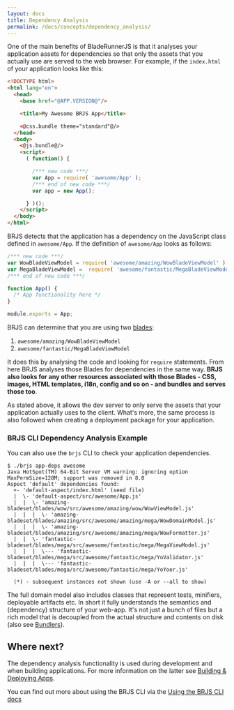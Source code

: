 ```yaml
---
layout: docs
title: Dependency Analysis
permalink: /docs/concepts/dependency_analysis/
---
```


One of the main benefits of BladeRunnerJS is that it analyses your application assets for dependencies so that only the assets that you actually use are served to the web browser. For example, if the `index.html` of your application looks like this:

```html
<!DOCTYPE html>
<html lang="en">
  <head>
    <base href="@APP.VERSION@"/>

    <title>My Awesome BRJS App</title>

    <@css.bundle theme="standard"@/>
  </head>
  <body>
    <@js.bundle@/>
    <script>
      ( function() {

        /*** new code ***/
        var App = require( 'awesome/App' );
        /*** end of new code ***/
        var app = new App();

      } )();
    </script>
  </body>
</html>
```

BRJS detects that the application has a dependency on the JavaScript class defined in `awesome/App`. If the definition of `awesome/App` looks as follows:

```javascript
/*** new code ***/
var WowBladeViewModel = require( 'awesome/amazing/WowBladeViewModel' );
var MegaBladeViewModel =  require( 'awesome/fantastic/MegaBladeViewModel' );
/*** end of new code ***/

function App() {
  /* App functionality here */
}

module.exports = App;
```

BRJS can determine that you are using two [blades](/docs/concepts/blades/):

1. `awesome/amazing/WowBladeViewModel`
2. `awesome/fantastic/MegaBladeViewModel`

It does this by analysing the code and looking for `require` statements. From here BRJS analyses those Blades for dependencies in the same way. **BRJS also looks for any other resources associated with those Blades - CSS, images, HTML templates, i18n, config and so on - and bundles and serves those too**.

As stated above, it allows the dev server to only serve the assets that your application actually uses to the client. What's more, the same process is also followed when creating a deployment package for your application.

### BRJS CLI Dependency Analysis Example

You can also use the `brjs` CLI to check your application dependencies.

```
$ ./brjs app-deps awesome
Java HotSpot(TM) 64-Bit Server VM warning: ignoring option MaxPermSize=128M; support was removed in 8.0
Aspect 'default' dependencies found:
  +- 'default-aspect/index.html' (seed file)
  |  \- 'default-aspect/src/awesome/App.js'
  |  |  \- 'amazing-bladeset/blades/wow/src/awesome/amazing/wow/WowViewModel.js'
  |  |  |  \- 'amazing-bladeset/blades/amazing/src/awesome/amazing/mega/WowDomainModel.js'  
  |  |  |  \- 'amazing-bladeset/blades/amazing/src/awesome/amazing/mega/WowFormatter.js'
  |  |  \- 'fantastic-bladeset/blades/mega/src/awesome/fantastic/mega/MegaViewModel.js'
  |  |  |  \--- 'fantastic-bladeset/blades/mega/src/awesome/fantastic/mega/YoValidator.js'
  |  |  |  \--- 'fantastic-bladeset/blades/mega/src/awesome/fantastic/mega/YoYoer.js'

  (*) - subsequent instances not shown (use -A or --all to show)
```

The full domain model also includes classes that represent tests, minifiers, deployable artifacts etc. In short it fully understands the semantics and (dependency) structure of your web-app. It's not just a bunch of files but a rich model that is decoupled from the actual structure and contents on disk (also see [Bundlers](/docs/concepts/bundlers/)).

## Where next?

The dependency analysis functionality is used during development and when building applications. For more information on the latter see [Building & Deploying Apps](/docs/use/build_deploy/).

You can find out more about using the BRJS CLI via the [Using the BRJS CLI docs](/docs/use/commandline/)
